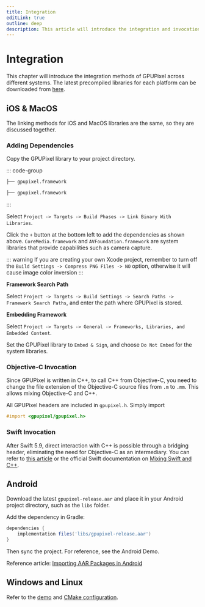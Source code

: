 ```yaml
---
title: Integration
editLink: true
outline: deep
description: This article will introduce the integration and invocation methods of the GPUPixel library across various system platforms.
---
```



# Integration

This chapter will introduce the integration methods of GPUPixel across different systems. The latest precompiled libraries for each platform can be downloaded from [here](https://github.com/pixpark/gpupixel/releases/latest).

## iOS & MacOS

The linking methods for iOS and MacOS libraries are the same, so they are discussed together.

### Adding Dependencies

Copy the GPUPixel library to your project directory.

::: code-group
```bash [iOS]
├── gpupixel.framework
```
```bash [MacOS]
├── gpupixel.framework
```
:::

Select `Project -> Targets -> Build Phases -> Link Binary With Libraries`.

Click the `+` button at the bottom left to add the dependencies as shown above. `CoreMedia.framework` and `AVFoundation.framework` are system libraries that provide capabilities such as camera capture.

::: warning
If you are creating your own Xcode project, remember to turn off the `Build Settings -> Compress PNG Files -> NO` option, otherwise it will cause image color inversion
:::

**Framework Search Path**

Select `Project -> Targets -> Build Settings -> Search Paths -> Framework Search Paths`, and enter the path where GPUPixel is stored.

**Embedding Framework**

Select `Project -> Targets -> General -> Frameworks, Libraries, and Embedded Content`.

Set the GPUPixel library to `Embed & Sign`, and choose `Do Not Embed` for the system libraries.

### Objective-C Invocation

Since GPUPixel is written in C++, to call C++ from Objective-C, you need to change the file extension of the Objective-C source files from `.m` to `.mm`. This allows mixing Objective-C and C++.

All GPUPixel headers are included in `gpupixel.h`. Simply import

```objective-c
#import <gpupixel/gpupixel.h>
```

### Swift Invocation

After Swift 5.9, direct interaction with C++ is possible through a bridging header, eliminating the need for Objective-C as an intermediary. You can refer to [this article](https://cloud.tencent.com/developer/article/2312347) or the official Swift documentation on [Mixing Swift and C++](https://www.swift.org/documentation/cxx-interop/#calling-c-functions).

## Android

Download the latest `gpupixel-release.aar` and place it in your Android project directory, such as the `libs` folder.

Add the dependency in Gradle:

```gradle
dependencies {
    implementation files('libs/gpupixel-release.aar')
}
```

Then sync the project. For reference, see the Android Demo.

Reference article: [Importing AAR Packages in Android](https://juejin.cn/post/7226600031569510459)

## Windows and Linux

Refer to the [demo](https://github.com/pixpark/gpupixel/blob/main/demo/desktop/app.cc) and [CMake configuration](https://github.com/pixpark/gpupixel/blob/main/demo/CMakeLists.txt).